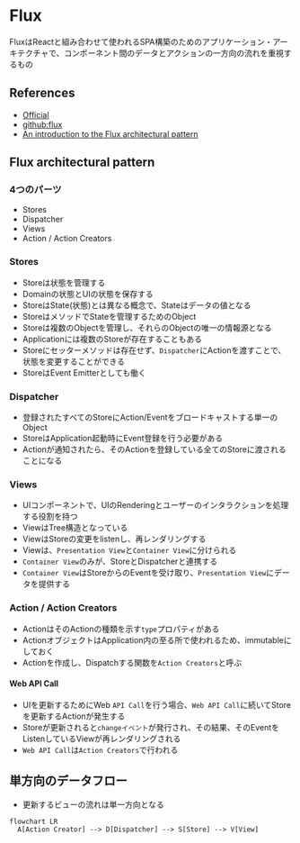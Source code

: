 # Flux
FluxはReactと組み合わせて使われるSPA構築のためのアプリケーション・アーキテクチャで、コンポーネント間のデータとアクションの一方向の流れを重視するもの

## References
- [Official](https://facebookarchive.github.io/flux/)
- [github:flux](https://github.com/facebookarchive/flux)
- [An introduction to the Flux architectural pattern](https://www.freecodecamp.org/news/an-introduction-to-the-flux-architectural-pattern-674ea74775c9/)

## Flux architectural pattern

### 4つのパーツ
- Stores
- Dispatcher
- Views
- Action / Action Creators

### Stores
- Storeは状態を管理する
- Domainの状態とUIの状態を保存する
- StoreはState(状態)とは異なる概念で、Stateはデータの値となる
- StoreはメソッドでStateを管理するためのObject
- Storeは複数のObjectを管理し、それらのObjectの唯一の情報源となる
- Applicationには複数のStoreが存在することもある
- Storeにセッターメソッドは存在せず、`Dispatcher`にActionを渡すことで、状態を変更することができる
- StoreはEvent Emitterとしても働く

### Dispatcher
- 登録されたすべてのStoreにAction/Eventをブロードキャストする単一のObject
- StoreはApplication起動時にEvent登録を行う必要がある
- Actionが通知されたら、そのActionを登録している全てのStoreに渡されることになる

### Views
- UIコンポーネントで、UIのRenderingとユーザーのインタラクションを処理する役割を持つ
- ViewはTree構造となっている
- ViewはStoreの変更をlistenし、再レンダリングする
- Viewは、`Presentation View`と`Container View`に分けられる
- `Container View`のみが、StoreとDispatcherと連携する
- `Container View`はStoreからのEventを受け取り、`Presentation View`にデータを提供する

### Action / Action Creators
- ActionはそのActionの種類を示す`type`プロパティがある
- ActionオブジェクトはApplication内の至る所で使われるため、immutableにしておく
- Actionを作成し、Dispatchする関数を`Action Creators`と呼ぶ

#### Web API Call
- UIを更新するためにWeb `API Call`を行う場合、`Web API Call`に続いてStoreを更新するActionが発生する
- Storeが更新されると`changeイベント`が発行され、その結果、そのEventをListenしているViewが再レンダリングされる
- `Web API Call`は`Action Creators`で行われる

## 単方向のデータフロー
- 更新するビューの流れは単一方向となる
```mermaid
flowchart LR
  A[Action Creator] --> D[Dispatcher] --> S[Store] --> V[View]
```